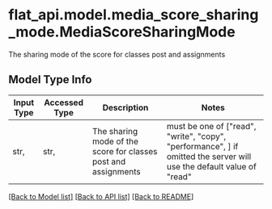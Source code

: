 # flat_api.model.media_score_sharing_mode.MediaScoreSharingMode

The sharing mode of the score for classes post and assignments

## Model Type Info
Input Type | Accessed Type | Description | Notes
------------ | ------------- | ------------- | -------------
str,  | str,  | The sharing mode of the score for classes post and assignments | must be one of ["read", "write", "copy", "performance", ] if omitted the server will use the default value of "read"

[[Back to Model list]](../../README.md#documentation-for-models) [[Back to API list]](../../README.md#documentation-for-api-endpoints) [[Back to README]](../../README.md)

